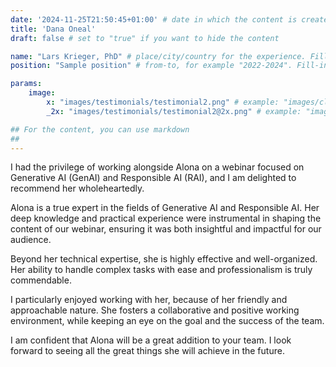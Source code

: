 ```yaml
---
date: '2024-11-25T21:50:45+01:00' # date in which the content is created - defaults to "today"
title: 'Dana Oneal'
draft: false # set to "true" if you want to hide the content

name: "Lars Krieger, PhD" # place/city/country for the experience. Fill-in.
position: "Sample position" # from-to, for example "2022-2024". Fill-in.

params:
    image:
        x: "images/testimonials/testimonial2.png" # example: "images/clients/asgardia.png"
        _2x: "images/testimonials/testimonial2@2x.png" # example: "images/clients/asgardia@2x.png"

## For the content, you can use markdown
##
---
```


I had the privilege of working alongside Alona on a webinar focused on Generative AI (GenAI) and Responsible AI (RAI), and I am delighted to recommend her wholeheartedly.

Alona is a true expert in the fields of Generative AI and Responsible AI. Her deep knowledge and practical experience were instrumental in shaping the content of our webinar, ensuring it was both insightful and impactful for our audience.

Beyond her technical expertise, she is highly effective and well-organized. Her ability to handle complex tasks with ease and professionalism is truly commendable.

I particularly enjoyed working with her, because of her friendly and approachable nature. She fosters a collaborative and positive working environment, while keeping an eye on the goal and the success of the team.

I am confident that Alona will be a great addition to your team. I look forward to seeing all the great things she will achieve in the future.

